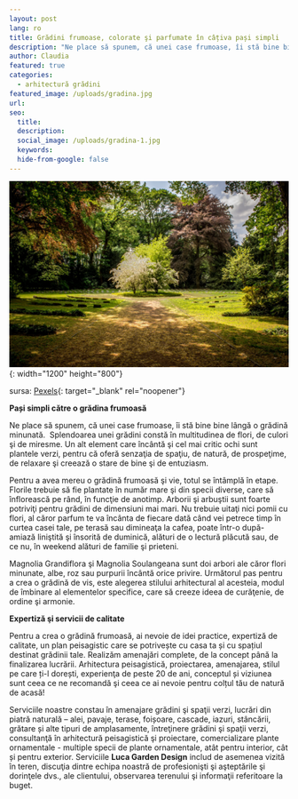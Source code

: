 ```yaml
---
layout: post
lang: ro
title: Grădini frumoase, colorate şi parfumate în câțiva pași simpli
description: "Ne place să spunem, că unei case frumoase, îi stă bine bine lângă o grădină minunată.\_ Splendoarea unei grădini constă în multitudinea de flori, de culori şi de miresme. "
author: Claudia
featured: true
categories:
  - arhitectură grădini
featured_image: /uploads/gradina.jpg
url: 
seo:
  title:
  description:
  social_image: /uploads/gradina-1.jpg
  keywords:
  hide-from-google: false
---
```

![](/uploads/gradina.jpg){: width="1200" height="800"}

sursa: [Pexels](https://www.pexels.com/photo/green-leafed-trees-on-forest-147640/){: target="_blank" rel="noopener"}

**Pași simpli către o grădina frumoasă**

Ne place să spunem, că unei case frumoase, &icirc;i stă bine bine l&acirc;ngă o grădină minunată.&nbsp; Splendoarea unei grădini constă &icirc;n multitudinea de flori, de culori şi de miresme. Un alt element care &icirc;nc&acirc;ntă şi cel mai critic ochi sunt plantele verzi, pentru că oferă senzaţia de spaţiu, de natură, de prospeţime, de relaxare şi creează o stare de bine şi de entuziasm.

Pentru a avea mereu o grădină frumoasă şi vie, totul se &icirc;nt&acirc;mplă &icirc;n etape. Florile trebuie să fie plantate &icirc;n număr mare şi din specii diverse, care să &icirc;nflorească pe r&acirc;nd, &icirc;n funcţie de anotimp. Arborii şi arbuştii sunt foarte potriviţi pentru grădini de dimensiuni mai mari. Nu trebuie uitaţi nici pomii cu flori, al căror parfum te va &icirc;nc&acirc;nta de fiecare dată c&acirc;nd vei petrece timp &icirc;n curtea casei tale, pe terasă sau dimineaţa la cafea, poate &icirc;ntr-o după-amiază liniştită şi &icirc;nsorită de duminică, alături de o lectură plăcută sau, de ce nu, &icirc;n weekend alături de familie şi prieteni.

Magnolia Grandiflora şi Magnolia Soulangeana sunt doi arbori ale căror flori minunate, albe, roz sau purpurii &icirc;nc&acirc;ntă orice privire. Următorul pas pentru a crea o grădină de vis, este alegerea stilului arhitectural al acesteia, modul de &icirc;mbinare al elementelor specifice, care să creeze ideea de curăţenie, de ordine şi armonie.

**Expertiză şi servicii de calitate**

Pentru a crea o grădină frumoasă, ai nevoie de idei practice, expertiză de calitate, un plan peisagistic care se potrivește cu casa ta și cu spațiul destinat grădinii tale. Realizăm amenajări complete, de la concept p&acirc;nă la finalizarea lucrării. Arhitectura peisagistică, proiectarea, amenajarea, stilul pe care ți-l dorești, experienţa de peste 20 de ani, conceptul și viziunea sunt ceea ce ne recomandă şi ceea ce ai nevoie pentru colțul tău de natură de acasă\!

Serviciile noastre constau &icirc;n amenajare grădini şi spaţii verzi, lucrări din piatră naturală – alei, pavaje, terase, foișoare, cascade, iazuri, st&acirc;ncării, grătare și alte tipuri de amplasamente, &icirc;ntreţinere grădini şi spaţii verzi, consultanţă &icirc;n arhitectură peisagistică şi proiectare, comercializare plante ornamentale - multiple specii de plante ornamentale, at&acirc;t pentru interior, c&acirc;t și pentru exterior. Serviciile **Luca Garden Design** includ de asemenea vizită &icirc;n teren, discuţia dintre echipa noastră de profesionişti şi aşteptările şi dorinţele dvs., ale clientului, observarea terenului şi informaţii referitoare la buget.

&nbsp;

&nbsp;
